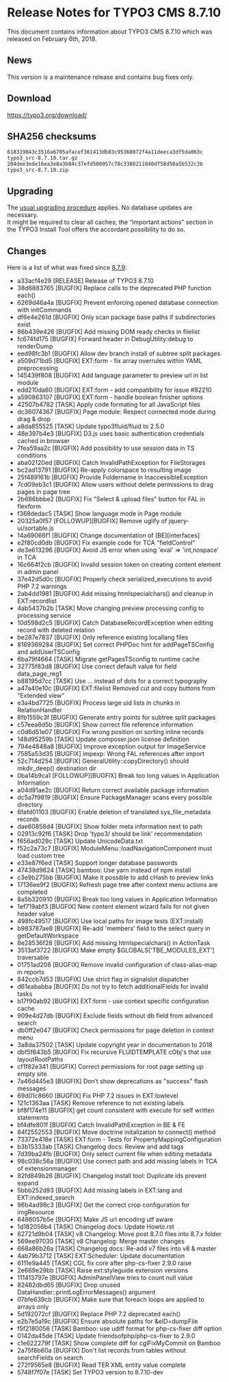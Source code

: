 Release Notes for TYPO3 CMS 8.7.10
==================================

This document contains information about TYPO3 CMS 8.7.10 which was
released on February 6th, 2018.

News
----

This version is a maintenance release and contains bug fixes only.

Download
--------

<https://typo3.org/download/>

SHA256 checksums
----------------

    618319843c3516a6705afacef361413db83c95368072f4a11deeca3df5da063c  typo3_src-8.7.10.tar.gz
    204dee3ede16ea3e8a3b84c37efd500957c78c3380211840df58d50a5b532c3b  typo3_src-8.7.10.zip

Upgrading
---------

The [usual upgrading procedure](https://docs.typo3.org/typo3cms/InstallationGuide/) applies.
No database updates are necessary.\
It might be required to clear all caches; the “important actions”
section in the TYPO3 Install Tool offers the accordant possibility to do
so.

Changes
-------

Here is a list of what was fixed since
[8.7.9](TYPO3_CMS_8.7.9 "wikilink"):


 * a33acf4e29 [RELEASE] Release of TYPO3 8.7.10
 * 38d6883765 [BUGFIX] Replace calls to the deprecated PHP function each()
 * 6269d46a4a [BUGFIX] Prevent enforcing opened database connection with initCommands
 * df6e4e261d [BUGFIX] Only scan package base paths if subdirectories exist
 * 86b439e426 [BUGFIX] Add missing DOM ready checks in filelist
 * fc674fd175 [BUGFIX] Forward header in DebugUtility:debug to renderDump
 * eed98fc3b1 [BUGFIX] Allow dev branch install of subtree split packages
 * a509d71bd5 [BUGFIX] EXT:form - fix array overrules within YAML preprocessing
 * 145439f808 [BUGFIX] Add language parameter to preview url in list module
 * edd210da60 [BUGFIX] EXT:form - add compatibility for issue #82210
 * a590863107 [BUGFIX] EXT:form - handle boolean finisher options
 * 42507b4782 [TASK] Apply code formating for all JavaScript files
 * dc36074367 [BUGFIX] Page module: Respect connected mode during drag &amp; drop
 * a8da855525 [TASK] Update typo3fluid/fluid to 2.5.0
 * 48e397b4e3 [BUGFIX] D3.js uses basic authentication credentials cached in browser
 * 7fea59aa2c [BUGFIX] Add possibility to use session data in TS conditions
 * aba02120ed [BUGFIX] Catch InvalidPathException for FileStorages
 * bc2ad13791 [BUGFIX] Re-apply colorspace to resulting image
 * 25f489161b [BUGFIX] Provide Foldername in InaccessibleException
 * 7cd09eb3c1 [BUGFIX] Allow users without delete permissions to drag pages in page tree
 * 2b686bbbe2 [BUGFIX] Fix &quot;Select &amp; upload files&quot; button for FAL in flexform
 * f368dedac5 [TASK] Show language mode in Page module
 * 20325a0f57 [FOLLOWUP][BUGFIX] Remove uglify of jquery-ui/sortable.js
 * 14a69066f1 [BUGFIX] Change documentation of [BE][interfaces]
 * e2f80cd0db [BUGFIX] Fix example code for TCA &quot;fieldControl&quot;
 * de3e613296 [BUGFIX] Avoid JS error when using &#039;eval&#039; =&gt; &#039;int,nospace&#039; in TCA
 * 16c664f2cb [BUGFIX] Invalid session token on creating content element in admin panel
 * 37e42d5d0c [BUGFIX] Properly check serialized_executions to avoid PHP 7.2 warnings
 * 2ab4dd1981 [BUGFIX] Add missing htmlspecialchars() and cleanup in EXT:recordlist
 * 4ab5437b2b [TASK] Move changing preview processing config to processing service
 * 10d598d2c5 [BUGFIX] Catch DatabaseRecordException when editing record with deleted relation
 * be287e7837 [BUGFIX] Only reference existing locallang files
 * 8169369284 [BUGFIX] Set correct PHPDoc hint for addPageTSConfig and addUserTSConfig
 * 6ba79f4664 [TASK] Migrate getPagesTSconfig to runtime cache
 * 32775f83d8 [BUGFIX] Use correct default value for field data_page_reg1
 * b88195d7cc [TASK] Use … instead of dots for a correct typography
 * a47a40e10c [BUGFIX] EXT:filelist Removed cut and copy buttons from &quot;Extended view&quot;
 * e3a4bd7725 [BUGFIX] Process large uid lists in chunks in RelationHandler
 * 8fb1559c3f [BUGFIX] Generate entry points for subtree split packages
 * c57eea6d5b [BUGFIX] Show correct file reference information
 * c0d6d51e07 [BUGFIX] Fix wrong position on sorting inline records
 * 148d95259b [TASK] Update composer.json license definition
 * 794e4848a8 [BUGFIX] Improve exception output for ImageService
 * 7585a53d35 [BUGFIX] impexp: Wrong FAL references after import
 * 52c714d254 [BUGFIX] GeneralUtility::copyDirectory() should mkdir_deep() destination dir
 * 0ba14b9ca1 [FOLLOWUP][BUGFIX] Break too long values in Application Information
 * a04d91ae2c [BUGFIX] Return correct available package information
 * dc5a7f9819 [BUGFIX] Ensure PackageManager scans every possible directory
 * 6fafd01103 [BUGFIX] Enable deletion of translated sys_file_metadata records
 * dae60858d4 [BUGFIX] Show folder meta information next to path
 * 02913c92f6 [TASK] Drop &#039;typo3/ should be link&#039; recommendation
 * f656ad029c [TASK] Update UnicodeData.txt
 * f52c2a73c7 [BUGFIX] ModuleMenu::loadNavigationComponent must load custom tree
 * e33e87f6ed [TASK] Support longer database passwords
 * 47438d9624 [TASK] bamboo: Use yarn instead of npm install
 * c3e9b275bb [BUGFIX] Make it possible to add cHash to preview links
 * 17136ee9f2 [BUGFIX] Refresh page tree after context menu actions are completed
 * 8a5b320910 [BUGFIX] Break too long values in Application Information
 * 1ef719abf3 [BUGFIX] New content element wizard fails for not given header value
 * 498fc49517 [BUGFIX] Use local paths for image tests (EXT:install)
 * b983787ae8 [BUGFIX] Re-add &#039;members&#039; field to the select query in getDefaultWorkspace
 * 8e28536f28 [BUGFIX] Add missing htmlspecialchars() in ActionTask
 * 3513af3722 [BUGFIX] Make empty $GLOBALS[&#039;TBE_MODULES_EXT&#039;] traversable
 * 01751ad208 [BUGFIX] Remove invalid configuration of class-alias-map in reports
 * 842ccb7d53 [BUGFIX] Use strict flag in signalslot dispatcher
 * d61eababba [BUGFIX] Do not try to fetch additionalFields for invalid tasks
 * b17f90ab92 [BUGFIX] EXT:form - use context specific configuration cache
 * 909e4d27db [BUGFIX] Exclude fields without db field from advanced search
 * db0ff2e047 [BUGFIX] Check permissions for page deletion in context menu
 * 3a8da37502 [TASK] Update copyright year in documentation to 2018
 * dbf5f643b5 [BUGFIX] Fix recursive FLUIDTEMPLATE cObj&#039;s that use layoutRootPaths
 * cf1f82e341 [BUGFIX] Correct permissions for root page setting up empty site
 * 7a46d445e3 [BUGFIX] Don’t show deprecations as &quot;success&quot; flash messages
 * 69d01c8660 [BUGFIX] Fix PHP 7.2 issues in EXT:lowlevel
 * 121c1363aa [TASK] Remove reference to not existing labels
 * bf8f174e11 [BUGFIX] get count consistent with execute for self written statements
 * bf4dfe801f [BUGFIX] Catch InvalidPathException in BE &amp; FE
 * 84f2552553 [BUGFIX] Move doctrine initalization to connect() method
 * 73372e418e [TASK] EXT:form - Tests for PropertyMappingConfiguration
 * b3b15333ab [TASK] Changelog docs: Review and add tags
 * 7d39ba24fb [BUGFIX] Only select current file when editing metadata
 * 98c038c56a [BUGFIX] Use correct path and add missing labels in TCA of extensionmanager
 * 82fd849b26 [BUGFIX] Changelog install tool: Duplicate ids prevent expand
 * 5bbb252d93 [BUGFIX] Add missing labels in EXT:lang and EXT:indexed_search
 * 96b4ad98c3 [BUGFIX] Get the correct crop configuration for imgResource
 * 6486057b5e [BUGFIX] Make JS url encoding utf aware
 * 1d182056b4 [TASK] Changelog docs: Update Howto.rst
 * 62721d9b04 [TASK] v8 Changelog: Move post 8.7.0 files into 8.7.x folder
 * 569ee97030 [TASK] v8 Changelog: Merge master changes
 * 668a86b26a [TASK] Changelog docs: Re-add v7 files into v8 &amp; master
 * 4ab79b3712 [TASK] EXT:Scheduler: Update documentation
 * 6111e9a445 [TASK] CGL fix core after php-cs-fixer 2.9.0 raise
 * 2e669e29bb [TASK] Raise ext:styleguide extension versions
 * 111413797e [BUGFIX] AdminPanelView tries to count null value
 * 82482dbd65 [BUGFIX] Drop unused DataHandler::printLogErrorMessages() argument
 * 07bfe639cb [BUGFIX] Make sure that foreach loops are applied to arrays only
 * 5d192072cf [BUGFIX] Replace PHP 7.2 deprecated each()
 * e2b7e5a19c [BUGFIX] Ensure absolute paths for &amp;eID=dumpFile
 * f5f2180056 [TASK] Bamboo: use udiff format for php-cs-fixer diff option
 * 0142da45de [TASK] Update friendsofphp/php-cs-fixer to 2.9.0
 * c1e622279f [TASK] Show complete diff for cglFixMyCommit on Bamboo
 * 2a75f8b60a [BUGFIX] Don&#039;t list records from tables without searchFields on search
 * 272f9565e8 [BUGFIX] Read TER XML entity value complete
 * 5748f7f07e [TASK] Set TYPO3 version to 8.7.10-dev
